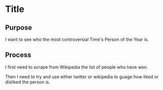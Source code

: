 # Title

## Purpose

I want to see who the most controversial Time's Person of the Year is.

## Process

I first need to scrape from Wikipedia the list of people who have won.

Then I need to try and use either twitter or wikipedia to guage how liked or disliked the person is.
